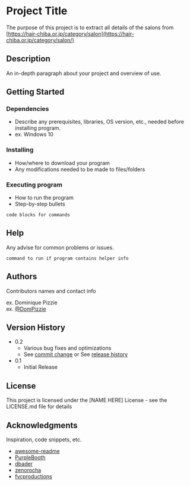 # Project Title

The purpose of this project is to extract all details of the salons from [https://hair-chiba.or.jp/category/salon](https://hair-chiba.or.jp/category/salon/)

## Description

An in-depth paragraph about your project and overview of use.

## Getting Started

### Dependencies

-   Describe any prerequisites, libraries, OS version, etc., needed before installing program.
-   ex. Windows 10

### Installing

-   How/where to download your program
-   Any modifications needed to be made to files/folders

### Executing program

-   How to run the program
-   Step-by-step bullets

```
code blocks for commands
```

## Help

Any advise for common problems or issues.

```
command to run if program contains helper info
```

## Authors

Contributors names and contact info

ex. Dominique Pizzie  
ex. [@DomPizzie](https://twitter.com/dompizzie)

## Version History

-   0.2
    -   Various bug fixes and optimizations
    -   See [commit change]() or See [release history]()
-   0.1
    -   Initial Release

## License

This project is licensed under the [NAME HERE] License - see the LICENSE.md file for details

## Acknowledgments

Inspiration, code snippets, etc.

-   [awesome-readme](https://github.com/matiassingers/awesome-readme)
-   [PurpleBooth](https://gist.github.com/PurpleBooth/109311bb0361f32d87a2)
-   [dbader](https://github.com/dbader/readme-template)
-   [zenorocha](https://gist.github.com/zenorocha/4526327)
-   [fvcproductions](https://gist.github.com/fvcproductions/1bfc2d4aecb01a834b46)
